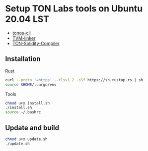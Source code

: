 # Setup TON Labs tools on Ubuntu 20.04 LST
* [tonos-cli](https://github.com/tonlabs/tonos-cli)
* [TVM-linker](https://github.com/tonlabs/TVM-linker)
* [TON-Solidity-Compiler](https://github.com/tonlabs/TON-Solidity-Compiler)

## Installation
[Rust](https://www.rust-lang.org/tools/install)
```sh
curl --proto '=https' --tlsv1.2 -sSf https://sh.rustup.rs | sh
source $HOME/.cargo/env
```

Tools
```sh
chmod u+x install.sh
./install.sh
source ~/.bashrc
```

## Update and build
```sh
chmod u+x update.sh
./update.sh
```